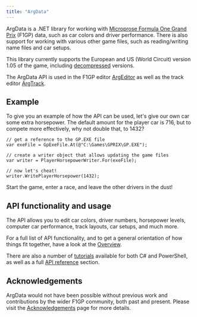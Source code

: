 ```yaml
---
title: "ArgData"
---
```


<!---
{{< partial "latest-version-sidebar.html" >}}
--->

ArgData is a .NET library for working with
[Microprose Formula One Grand Prix](https://en.wikipedia.org/wiki/Formula_One_Grand_Prix_(video_game))
(F1GP) data, such as car colors and driver performance. There is also support for working with
various other game files, such as reading/writing name files and car setups.

This library currently supports the European and US (World Circuit) version 1.05 of the game,
including [decompressed](/argdata/decompressed-exe/) versions.

The ArgData API is used in the F1GP editor [ArgEditor](/argeditor/)
as well as the track editor [ArgTrack](/argtrack/).


## Example

To give you an example of how the API can be used, let's give our own car some extra horsepower.
The default amount for the player car is 716, but to compete more effectively,
why not double that, to 1432?


<pre><code class="language-csharp">// get a reference to the GP.EXE file
var exeFile = GpExeFile.At(&#64;&quot;C:\Games\GPRIX\GP.EXE&quot;);

// create a writer object that allows updating the game files
var writer = PlayerHorsepowerWriter.For(exeFile);

// now let's cheat!
writer.WritePlayerHorsepower(1432);
</code></pre>

Start the game, enter a race, and leave the other drivers in the dust!


## API functionality and usage

The API allows you to edit car colors, driver numbers, horsepower levels,
computer car performance, track layouts, car setups, and much more.

For a full list of API functionality, and to get a general orientation
of how things fit together, have a look at the [Overview](/argdata/overview/).

There are also a number of [tutorials](/argdata/tutorials/) available for
both C# and PowerShell,
as well as a full [API reference](/argdata/api/) section.


## Acknowledgements

ArgData would not have been possible without previous work and contributions by
the wider F1GP community, both past and present. Please visit
the [Acknowledgements](/acknowledgements/) page for more details.


